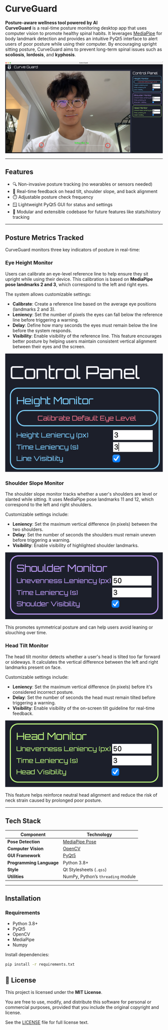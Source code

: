 # CurveGuard

**Posture-aware wellness tool powered by AI**  
**CurveGuard** is a real-time posture monitoring desktop app that uses computer vision to promote healthy spinal habits. It leverages [MediaPipe](https://mediapipe.dev/) for body landmark detection and provides an intuitive PyQt5 interface to alert users of poor posture while using their computer. By encouraging upright sitting posture, CurveGuard aims to prevent long-term spinal issues such as **scoliosis**, **lordosis**, and **kyphosis**.


![default_screen](media/default.png)

---

## Features

- 🔍 Non-invasive posture tracking (no wearables or sensors needed)
- 📐 Real-time feedback on head tilt, shoulder slope, and back alignment
- ⏱️ Adjustable posture check frequency
- 🪟 Lightweight PyQt5 GUI for status and settings
- 💾 Modular and extensible codebase for future features like stats/history tracking

---

##  Posture Metrics Tracked

CurveGuard monitors three key indicators of posture in real-time:

### Eye Height Monitor
Users can calibrate an eye-level reference line to help ensure they sit upright while using their device. This calibration is based on **MediaPipe pose landmarks 2 and 3**, which correspond to the left and right eyes.


The system allows customizable settings:
- **Calibrate**: Create a reference line based on the average eye positions (landmarks 2 and 3).
- **Leniency**: Set the number of pixels the eyes can fall below the reference line before triggering a warning.
- **Delay**: Define how many seconds the eyes must remain below the line before the system responds.
- **Visibility**: Enable visibility of the reference line.
This feature encourages better posture by helping users maintain consistent vertical alignment between their eyes and the screen.

![default_screen](media/height_monitor.png)

### Shoulder Slope Monitor
The shoulder slope monitor tracks whether a user's shoulders are level or slanted while sitting. It uses MediaPipe pose landmarks 11 and 12, which correspond to the left and right shoulders.

Customizable settings include:

- **Leniency**: Set the maximum vertical difference (in pixels) between the two shoulders.
- **Delay**: Set the number of seconds the shoulders must remain uneven before triggering a warning.
- **Visibility**: Enable visibility of highlighted shoulder landmarks.

![shoulder_monitor](media/shoulder_monitor.png)

This promotes symmetrical posture and can help users avoid leaning or slouching over time.

### Head Tilt Monitor
The head tilt monitor detects whether a user's head is tilted too far forward or sideways. It calculates the vertical difference between the left and right landmarks present on face.

Customizable settings include:

- **Leniency**: Set the maximum vertical difference (in pixels) before it's considered incorrect posture.  
- **Delay**: Set the number of seconds the head must remain tilted before triggering a warning.  
- **Visibility**: Enable visibility of the on-screen tilt guideline for real-time feedback.

![head_monitor](media/head_monitor.png)

This feature helps reinforce neutral head alignment and reduce the risk of neck strain caused by prolonged poor posture.

---
## Tech Stack

| Component        | Technology                  |
|------------------|------------------------------|
| **Pose Detection** | [MediaPipe Pose](https://google.github.io/mediapipe/solutions/pose.html) |
| **Computer Vision** | [OpenCV](https://opencv.org/) |
| **GUI Framework**   | [PyQt5](https://riverbankcomputing.com/software/pyqt/) |
| **Programming Language** | Python 3.8+ |
| **Style** | Qt Stylesheets (`.qss`) |
| **Utilities** | NumPy, Python’s `threading` module |

---

## Installation

### Requirements

- Python 3.8+
- PyQt5
- OpenCV
- MediaPipe
- Numpy

Install dependencies:

```bash
pip install -r requirements.txt
```

## 📄 License

This project is licensed under the **MIT License**.

You are free to use, modify, and distribute this software for personal or commercial purposes, provided that you include the original copyright and license.

See the [LICENSE](LICENSE) file for full license text.
